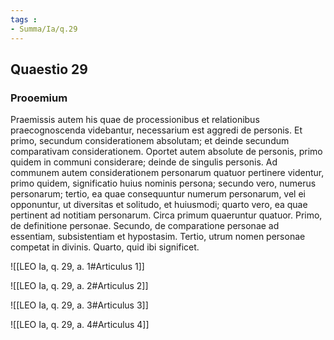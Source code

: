 ```yaml
---
tags : 
- Summa/Ia/q.29
---
```


## Quaestio 29

### Prooemium

Praemissis autem his quae de processionibus et relationibus praecognoscenda videbantur, necessarium est aggredi de personis. Et primo, secundum considerationem absolutam; et deinde secundum comparativam considerationem. Oportet autem absolute de personis, primo quidem in communi considerare; deinde de singulis personis. Ad communem autem considerationem personarum quatuor pertinere videntur, primo quidem, significatio huius nominis persona; secundo vero, numerus personarum; tertio, ea quae consequuntur numerum personarum, vel ei opponuntur, ut diversitas et solitudo, et huiusmodi; quarto vero, ea quae pertinent ad notitiam personarum. Circa primum quaeruntur quatuor. Primo, de definitione personae. Secundo, de comparatione personae ad essentiam, subsistentiam et hypostasim. Tertio, utrum nomen personae competat in divinis. Quarto, quid ibi significet.

![[LEO Ia, q. 29, a. 1#Articulus 1]]

![[LEO Ia, q. 29, a. 2#Articulus 2]]

![[LEO Ia, q. 29, a. 3#Articulus 3]]

![[LEO Ia, q. 29, a. 4#Articulus 4]]

